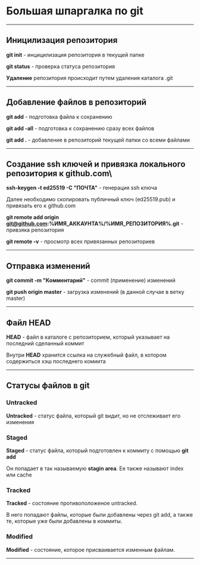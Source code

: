 # Большая шпаргалка по git
---
## Иницилизация репозитория
**git init** - инцицилизация репозитория в текущей папке

**git status** - проверка статуса репозитория

**Удаление** репозитория происходит путем удаления каталога .git

---
## Добавление файлов в репозиторий
**git add** - подготовка файла к сохранению

**git add -all** - подготовка к сохранению сразу всех файлов

**git add .** - добавление в репозиторий текущей папки со всеми файлами

---
## Создание ssh ключей и привязка локального репозитория к github.com\
**ssh-keygen -t ed25519 -C "ПОЧТА"** - генерация ssh ключа

Далее необходимо скопировать публичный ключ (ed25519.pub) и привязать его к github.com

**git remote add origin git@github.com:%ИМЯ_АККАУНТА%/%ИМЯ_РЕПОЗИТОРИЯ%.git** - привзяка репозитория

**git remote -v** - просмотр всех привязанных репозиториев

---
## Отправка изменений
**git commit -m "Комментарий"** - commit (применение) изменений

**git push origin master** - загрузка изменений (в данной случае в ветку master)

---
## Файл HEAD
**HEAD** - файл в каталоге с репозиторием, который указывает на последний сделанный коммит

Внутри **HEAD** хранится ссылка на служебный файл, в котором содержиться хэш последнего комиита

---
## Статусы файлов в git
### Untracked
**Untracked** - статус файла, который git видит, но не отслеживает его изменения

### Staged
**Staged** - статус файла, который подготовлен к коммиту с помощью **git add**

Он попадает в так называемую **stagin area**. Ее также называют index или cache

### Tracked
**Tracked** - состояние противоположеное untracked. 

В него попадают файлы, которые были добавлены через git add, а также те, которые уже были добавлены в коммиты.

### Modified

**Modified** - состояние, которое присваивается изменным файлам.

---
